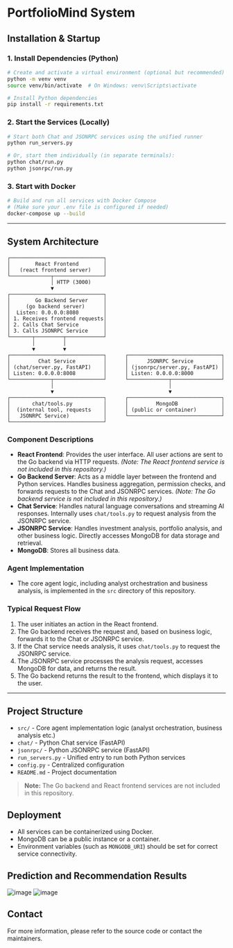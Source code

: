 # PortfolioMind System

## Installation & Startup

### 1. Install Dependencies (Python)

```bash
# Create and activate a virtual environment (optional but recommended)
python -m venv venv
source venv/bin/activate  # On Windows: venv\Scripts\activate

# Install Python dependencies
pip install -r requirements.txt
```

### 2. Start the Services (Locally)

```bash
# Start both Chat and JSONRPC services using the unified runner
python run_servers.py

# Or, start them individually (in separate terminals):
python chat/run.py
python jsonrpc/run.py
```

### 3. Start with Docker

```bash
# Build and run all services with Docker Compose
# (Make sure your .env file is configured if needed)
docker-compose up --build
```

---

## System Architecture

```
┌──────────────────────────────┐
│        React Frontend        │
│   (react frontend server)    │
└─────────────┬────────────────┘
              │ HTTP (3000)
              ▼
┌──────────────────────────────┐
│        Go Backend Server     │
│     (go backend server)      │
│  Listen: 0.0.0.0:8080        │
│ 1. Receives frontend requests│
│ 2. Calls Chat Service        │
│ 3. Calls JSONRPC Service     │
└───────┬─────────┬────────────┘
        │         │
        ▼         ▼
┌──────────────────────────────┐      ┌──────────────────────────────┐
│         Chat Service         │      │      JSONRPC Service         │
│ (chat/server.py, FastAPI)    │      │ (jsonrpc/server.py, FastAPI) │
│ Listen: 0.0.0.0:8008         │      │ Listen: 0.0.0.0:8000         │
└─────────────┬────────────────┘      └─────────────┬────────────────┘
              │                                     │
              ▼                                     ▼
┌──────────────────────────────┐      ┌──────────────────────────────┐
│       chat/tools.py          │      │         MongoDB              │
│  (internal tool, requests    │      │ (public or container)        │
│   JSONRPC Service)           │      └──────────────────────────────┘
└──────────────────────────────┘
```

### Component Descriptions

- **React Frontend**: Provides the user interface. All user actions are sent to the Go backend via HTTP requests. *(Note: The React frontend service is not included in this repository.)*
- **Go Backend Server**: Acts as a middle layer between the frontend and Python services. Handles business aggregation, permission checks, and forwards requests to the Chat and JSONRPC services. *(Note: The Go backend service is not included in this repository.)*
- **Chat Service**: Handles natural language conversations and streaming AI responses. Internally uses `chat/tools.py` to request analysis from the JSONRPC service.
- **JSONRPC Service**: Handles investment analysis, portfolio analysis, and other business logic. Directly accesses MongoDB for data storage and retrieval.
- **MongoDB**: Stores all business data.

### Agent Implementation

- The core agent logic, including analyst orchestration and business analysis, is implemented in the `src` directory of this repository.

### Typical Request Flow

1. The user initiates an action in the React frontend.
2. The Go backend receives the request and, based on business logic, forwards it to the Chat or JSONRPC service.
3. If the Chat service needs analysis, it uses `chat/tools.py` to request the JSONRPC service.
4. The JSONRPC service processes the analysis request, accesses MongoDB for data, and returns the result.
5. The Go backend returns the result to the frontend, which displays it to the user.

---

## Project Structure

- `src/` - Core agent implementation logic (analyst orchestration, business analysis etc.)
- `chat/` - Python Chat service (FastAPI)
- `jsonrpc/` - Python JSONRPC service (FastAPI)
- `run_servers.py` - Unified entry to run both Python services
- `config.py` - Centralized configuration
- `README.md` - Project documentation

> **Note:** The Go backend and React frontend services are not included in this repository.

## Deployment

- All services can be containerized using Docker.
- MongoDB can be a public instance or a container.
- Environment variables (such as `MONGODB_URI`) should be set for correct service connectivity.

## Prediction and Recommendation Results
![image](https://github.com/user-attachments/assets/82d4a7cc-c22c-4fb8-ad29-fee31fb9c35a)
![image](https://github.com/user-attachments/assets/ee435344-3569-47b6-a016-d03aadbba95d)


## Contact

For more information, please refer to the source code or contact the maintainers.


